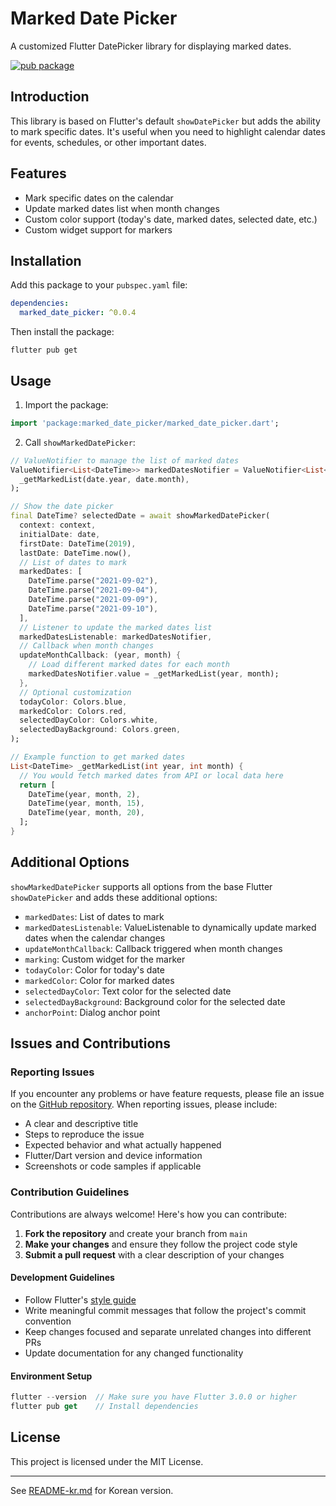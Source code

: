 # Marked Date Picker

A customized Flutter DatePicker library for displaying marked dates.

[![pub package](https://img.shields.io/pub/v/marked_date_picker.svg)](https://pub.dev/packages/marked_date_picker)

## Introduction

This library is based on Flutter's default `showDatePicker` but adds the ability to mark specific dates. It's useful when you need to highlight calendar dates for events, schedules, or other important dates.

## Features

- Mark specific dates on the calendar
- Update marked dates list when month changes
- Custom color support (today's date, marked dates, selected date, etc.)
- Custom widget support for markers

## Installation

Add this package to your `pubspec.yaml` file:

```yaml
dependencies:
  marked_date_picker: ^0.0.4
```

Then install the package:

```
flutter pub get
```

## Usage

1. Import the package:

```dart
import 'package:marked_date_picker/marked_date_picker.dart';
```

2. Call `showMarkedDatePicker`:

```dart
// ValueNotifier to manage the list of marked dates
ValueNotifier<List<DateTime>> markedDatesNotifier = ValueNotifier<List<DateTime>>(
  _getMarkedList(date.year, date.month),
);

// Show the date picker
final DateTime? selectedDate = await showMarkedDatePicker(
  context: context,
  initialDate: date,
  firstDate: DateTime(2019),
  lastDate: DateTime.now(),
  // List of dates to mark
  markedDates: [
    DateTime.parse("2021-09-02"),
    DateTime.parse("2021-09-04"),
    DateTime.parse("2021-09-09"),
    DateTime.parse("2021-09-10"),
  ],
  // Listener to update the marked dates list
  markedDatesListenable: markedDatesNotifier,
  // Callback when month changes
  updateMonthCallback: (year, month) {
    // Load different marked dates for each month
    markedDatesNotifier.value = _getMarkedList(year, month);
  },
  // Optional customization
  todayColor: Colors.blue,
  markedColor: Colors.red,
  selectedDayColor: Colors.white,
  selectedDayBackground: Colors.green,
);

// Example function to get marked dates
List<DateTime> _getMarkedList(int year, int month) {
  // You would fetch marked dates from API or local data here
  return [
    DateTime(year, month, 2),
    DateTime(year, month, 15),
    DateTime(year, month, 20),
  ];
}
```

## Additional Options

`showMarkedDatePicker` supports all options from the base Flutter `showDatePicker` and adds these additional options:

- `markedDates`: List of dates to mark
- `markedDatesListenable`: ValueListenable to dynamically update marked dates when the calendar changes
- `updateMonthCallback`: Callback triggered when month changes
- `marking`: Custom widget for the marker
- `todayColor`: Color for today's date
- `markedColor`: Color for marked dates
- `selectedDayColor`: Text color for the selected date
- `selectedDayBackground`: Background color for the selected date
- `anchorPoint`: Dialog anchor point

## Issues and Contributions

### Reporting Issues

If you encounter any problems or have feature requests, please file an issue on the [GitHub repository](https://github.com/zerodice0/BlackBearsFlutterLibrary/tree/main/lib/library/marked_date_picker). When reporting issues, please include:

- A clear and descriptive title
- Steps to reproduce the issue
- Expected behavior and what actually happened
- Flutter/Dart version and device information
- Screenshots or code samples if applicable

### Contribution Guidelines

Contributions are always welcome! Here's how you can contribute:

1. **Fork the repository** and create your branch from `main`
2. **Make your changes** and ensure they follow the project code style
3. **Submit a pull request** with a clear description of your changes

#### Development Guidelines

- Follow Flutter's [style guide](https://github.com/flutter/flutter/wiki/Style-guide-for-Flutter-repo)
- Write meaningful commit messages that follow the project's commit convention
- Keep changes focused and separate unrelated changes into different PRs
- Update documentation for any changed functionality

#### Environment Setup

```dart
flutter --version  // Make sure you have Flutter 3.0.0 or higher
flutter pub get    // Install dependencies
```

## License

This project is licensed under the MIT License.

---

See [README-kr.md](README-kr.md) for Korean version.
